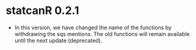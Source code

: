 # statcanR 0.2.1

* In this version, we have changed the name of the functions by withdrawing the sqs mentions. The old functions will remain available until the next update (deprecated).
